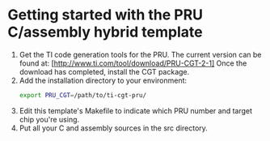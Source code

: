 # Getting started with the PRU C/assembly hybrid template

1. Get the TI code generation tools for the PRU. The current version can be found at:
   [http://www.ti.com/tool/download/PRU-CGT-2-1]
   Once the download has completed, install the CGT package.
2. Add the installation directory to your environment:
   ```bash
   export PRU_CGT=/path/to/ti-cgt-pru/
   ```
3. Edit this template's Makefile to indicate which PRU number and target chip you're using.
4. Put all your C and assembly sources in the src directory.

